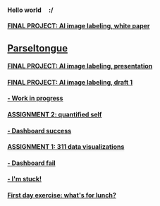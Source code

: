 #### Hello world &nbsp; &nbsp; :/

#### [FINAL PROJECT: AI image labeling, white paper](./011_AI-Insta_WhitePaper.md)

## [Parseltongue](./010_Parseltongue.md)

#### [FINAL PROJECT: AI image labeling, presentation](./009_AI-Insta_Presentation.md)

#### [FINAL PROJECT: AI image labeling, draft 1](./008_AI-Insta_Draft1.md)

#### [- Work in progress](./007_workinprogress.md)

#### [ASSIGNMENT 2: quantified self](./006_assignment2-mfp.md)

#### [- Dashboard success](./005_dashboardsuccess.md)

#### [ASSIGNMENT 1: 311 data visualizations](./004_assignment1-parks.md)

#### [- Dashboard fail](./003_dashboardfails.md)

#### [- I'm stuck!](./002_sos_180601.md)

#### [First day exercise: what's for lunch?](./001_blogpost1.md)


